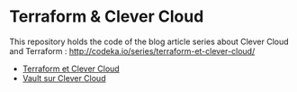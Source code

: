 # Terraform & Clever Cloud

This repository holds the code of the blog article series about Clever Cloud and Terraform : http://codeka.io/series/terraform-et-clever-cloud/

* [Terraform et Clever Cloud](http://codeka.io/2024/12/31/terraform-et-clever-cloud/)
* [Vault sur Clever Cloud](http://codeka.io/2025/01/17/vault-sur-clever-cloud/)
